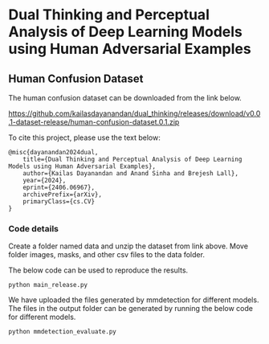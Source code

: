 # Dual Thinking and Perceptual Analysis of Deep Learning Models using Human Adversarial Examples

## Human Confusion Dataset

The human confusion dataset can be downloaded from the link below.

https://github.com/kailasdayanandan/dual_thinking/releases/download/v0.0.1-dataset-release/human-confusion-dataset.0.1.zip

To cite this project, please use the text below:
```
@misc{dayanandan2024dual,
    title={Dual Thinking and Perceptual Analysis of Deep Learning Models using Human Adversarial Examples},
    author={Kailas Dayanandan and Anand Sinha and Brejesh Lall},
    year={2024},
    eprint={2406.06967},
    archivePrefix={arXiv},
    primaryClass={cs.CV}
}
```

### Code details

Create a folder named data and unzip the dataset from link above. Move folder images, masks, and other csv files to the data folder.

The below code can be used to reproduce the results.

```
python main_release.py
```

We have uploaded the files generated by mmdetection for different models.
The files in the output folder can be generated by running the below code for different models.

```
python mmdetection_evaluate.py
```
